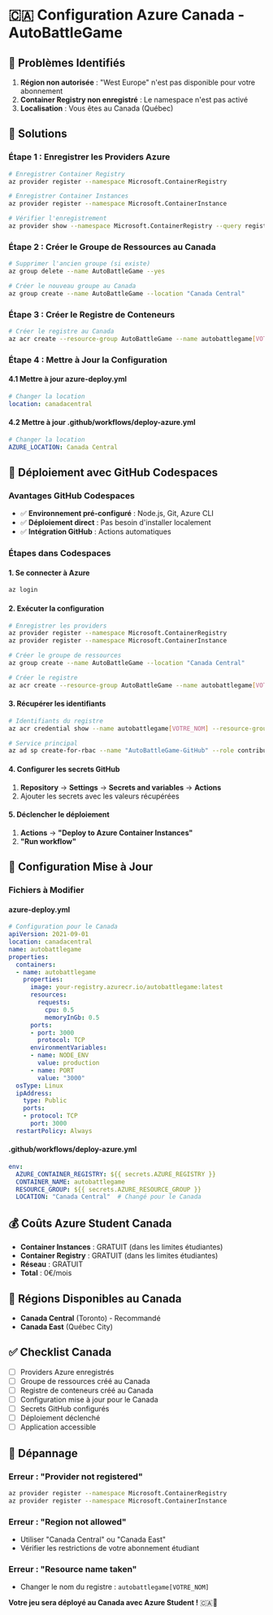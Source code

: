 # 🇨🇦 Configuration Azure Canada - AutoBattleGame

## 🎯 Problèmes Identifiés

1. **Région non autorisée** : "West Europe" n'est pas disponible pour votre abonnement
2. **Container Registry non enregistré** : Le namespace n'est pas activé
3. **Localisation** : Vous êtes au Canada (Québec)

## 🔧 Solutions

### Étape 1 : Enregistrer les Providers Azure

```bash
# Enregistrer Container Registry
az provider register --namespace Microsoft.ContainerRegistry

# Enregistrer Container Instances
az provider register --namespace Microsoft.ContainerInstance

# Vérifier l'enregistrement
az provider show --namespace Microsoft.ContainerRegistry --query registrationState
```

### Étape 2 : Créer le Groupe de Ressources au Canada

```bash
# Supprimer l'ancien groupe (si existe)
az group delete --name AutoBattleGame --yes

# Créer le nouveau groupe au Canada
az group create --name AutoBattleGame --location "Canada Central"
```

### Étape 3 : Créer le Registre de Conteneurs

```bash
# Créer le registre au Canada
az acr create --resource-group AutoBattleGame --name autobattlegame[VOTRE_NOM] --sku Basic --admin-enabled true --location "Canada Central"
```

### Étape 4 : Mettre à Jour la Configuration

#### 4.1 Mettre à jour azure-deploy.yml
```yaml
# Changer la location
location: canadacentral
```

#### 4.2 Mettre à jour .github/workflows/deploy-azure.yml
```yaml
# Changer la location
AZURE_LOCATION: Canada Central
```

## 🚀 Déploiement avec GitHub Codespaces

### Avantages GitHub Codespaces
- ✅ **Environnement pré-configuré** : Node.js, Git, Azure CLI
- ✅ **Déploiement direct** : Pas besoin d'installer localement
- ✅ **Intégration GitHub** : Actions automatiques

### Étapes dans Codespaces

#### 1. Se connecter à Azure
```bash
az login
```

#### 2. Exécuter la configuration
```bash
# Enregistrer les providers
az provider register --namespace Microsoft.ContainerRegistry
az provider register --namespace Microsoft.ContainerInstance

# Créer le groupe de ressources
az group create --name AutoBattleGame --location "Canada Central"

# Créer le registre
az acr create --resource-group AutoBattleGame --name autobattlegame[VOTRE_NOM] --sku Basic --admin-enabled true --location "Canada Central"
```

#### 3. Récupérer les identifiants
```bash
# Identifiants du registre
az acr credential show --name autobattlegame[VOTRE_NOM] --resource-group AutoBattleGame

# Service principal
az ad sp create-for-rbac --name "AutoBattleGame-GitHub" --role contributor --scopes /subscriptions/[SUBSCRIPTION_ID]/resourceGroups/AutoBattleGame --sdk-auth
```

#### 4. Configurer les secrets GitHub
1. **Repository** → **Settings** → **Secrets and variables** → **Actions**
2. Ajouter les secrets avec les valeurs récupérées

#### 5. Déclencher le déploiement
1. **Actions** → **"Deploy to Azure Container Instances"**
2. **"Run workflow"**

## 🔧 Configuration Mise à Jour

### Fichiers à Modifier

#### azure-deploy.yml
```yaml
# Configuration pour le Canada
apiVersion: 2021-09-01
location: canadacentral
name: autobattlegame
properties:
  containers:
  - name: autobattlegame
    properties:
      image: your-registry.azurecr.io/autobattlegame:latest
      resources:
        requests:
          cpu: 0.5
          memoryInGb: 0.5
      ports:
      - port: 3000
        protocol: TCP
      environmentVariables:
      - name: NODE_ENV
        value: production
      - name: PORT
        value: "3000"
  osType: Linux
  ipAddress:
    type: Public
    ports:
    - protocol: TCP
      port: 3000
  restartPolicy: Always
```

#### .github/workflows/deploy-azure.yml
```yaml
env:
  AZURE_CONTAINER_REGISTRY: ${{ secrets.AZURE_REGISTRY }}
  CONTAINER_NAME: autobattlegame
  RESOURCE_GROUP: ${{ secrets.AZURE_RESOURCE_GROUP }}
  LOCATION: "Canada Central"  # Changé pour le Canada
```

## 💰 Coûts Azure Student Canada

- **Container Instances** : GRATUIT (dans les limites étudiantes)
- **Container Registry** : GRATUIT (dans les limites étudiantes)
- **Réseau** : GRATUIT
- **Total** : 0€/mois

## 🎯 Régions Disponibles au Canada

- **Canada Central** (Toronto) - Recommandé
- **Canada East** (Québec City)

## ✅ Checklist Canada

- [ ] Providers Azure enregistrés
- [ ] Groupe de ressources créé au Canada
- [ ] Registre de conteneurs créé au Canada
- [ ] Configuration mise à jour pour le Canada
- [ ] Secrets GitHub configurés
- [ ] Déploiement déclenché
- [ ] Application accessible

## 🚨 Dépannage

### Erreur : "Provider not registered"
```bash
az provider register --namespace Microsoft.ContainerRegistry
az provider register --namespace Microsoft.ContainerInstance
```

### Erreur : "Region not allowed"
- Utiliser "Canada Central" ou "Canada East"
- Vérifier les restrictions de votre abonnement étudiant

### Erreur : "Resource name taken"
- Changer le nom du registre : `autobattlegame[VOTRE_NOM]`

**Votre jeu sera déployé au Canada avec Azure Student !** 🇨🇦🚀

